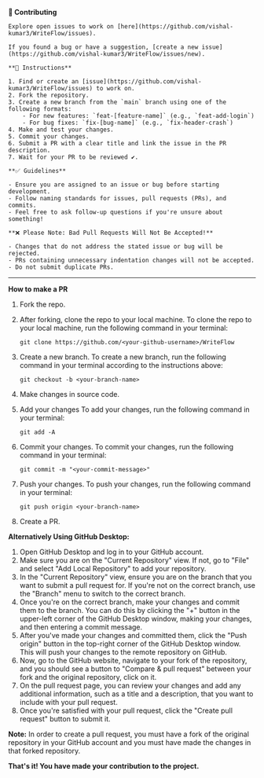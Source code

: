 **🤝 Contributing**
    
    Explore open issues to work on [here](https://github.com/vishal-kumar3/WriteFlow/issues).
    
    If you found a bug or have a suggestion, [create a new issue](https://github.com/vishal-kumar3/WriteFlow/issues/new).
    
    **🔼 Instructions**
    
    1. Find or create an [issue](https://github.com/vishal-kumar3/WriteFlow/issues) to work on.
    2. Fork the repository.
    3. Create a new branch from the `main` branch using one of the following formats:
        - For new features: `feat-[feature-name]` (e.g., `feat-add-login`)
        - For bug fixes: `fix-[bug-name]` (e.g., `fix-header-crash`)
    4. Make and test your changes.
    5. Commit your changes.
    6. Submit a PR with a clear title and link the issue in the PR description.
    7. Wait for your PR to be reviewed ✔.
    
    **✅ Guidelines**
    
    - Ensure you are assigned to an issue or bug before starting development.
    - Follow naming standards for issues, pull requests (PRs), and commits.
    - Feel free to ask follow-up questions if you're unsure about something!
    
    **❌ Please Note: Bad Pull Requests Will Not Be Accepted!**
    
    - Changes that do not address the stated issue or bug will be rejected.
    - PRs containing unnecessary indentation changes will not be accepted.
    - Do not submit duplicate PRs.

___________________________________________________________________________________________________

**How to make a PR**

1. Fork the repo.
2. After forking, clone the repo to your local machine. To clone the repo to your local machine, run the following command in your terminal:
    
    ```
    git clone https://github.com/<your-github-username>/WriteFlow
    ```
    
    
3. Create a new branch. To create a new branch, run the following command in your terminal according to the instructions above:
    
    ```
    git checkout -b <your-branch-name> 
    ```
    
5. Make changes in source code.

6. Add your changes To add your changes, run the following command in your terminal:
    
    ```
    git add -A 
    ```
    
7. Commit your changes. To commit your changes, run the following command in your terminal:
    
    ```
    git commit -m "<your-commit-message>"
    ```
    
8. Push your changes. To push your changes, run the following command in your terminal:
    
    ```
    git push origin <your-branch-name>
    ```
    
9. Create a PR.

**Alternatively Using GitHub Desktop:**

1. Open GitHub Desktop and log in to your GitHub account.
2. Make sure you are on the "Current Repository" view. If not, go to "File" and select "Add Local Repository" to add your repository.
3. In the "Current Repository" view, ensure you are on the branch that you want to submit a pull request for. If you're not on the correct branch, use the "Branch" menu to switch to the correct branch.
4. Once you're on the correct branch, make your changes and commit them to the branch. You can do this by clicking the "+" button in the upper-left corner of the GitHub Desktop window, making your changes, and then entering a commit message.
5. After you've made your changes and committed them, click the "Push origin" button in the top-right corner of the GitHub Desktop window. This will push your changes to the remote repository on GitHub.
6. Now, go to the GitHub website, navigate to your fork of the repository, and you should see a button to "Compare & pull request" between your fork and the original repository, click on it.
7. On the pull request page, you can review your changes and add any additional information, such as a title and a description, that you want to include with your pull request.
8. Once you're satisfied with your pull request, click the "Create pull request" button to submit it.

**Note:** In order to create a pull request, you must have a fork of the original repository in your GitHub account and you must have made the changes in that forked repository.

**That's it! You have made your contribution to the project.**